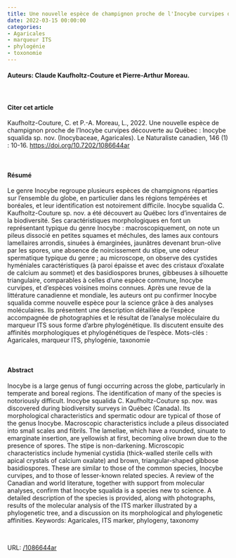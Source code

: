 ```yaml
---
title: Une nouvelle espèce de champignon proche de l'Inocybe curvipes découverte au Québec; Inocybe squalida sp. nov. (Inocybaceae, Agarigales)
date: 2022-03-15 00:00:00
categories: 
- Agaricales
- marqueur ITS
- phylogénie
- toxonomie
---
```



#### Auteurs: Claude Kaufholtz-Couture et Pierre-Arthur Moreau.
<p>&nbsp; </p>


#### Citer cet article
Kaufholtz-Couture, C. et P.-A. Moreau, L., 2022. Une nouvelle espèce de champignon
proche de l’Inocybe curvipes découverte au Québec : Inocybe squalida sp. nov. (Inocybaceae,
Agaricales). Le Naturaliste canadien, 146 (1) : 10-16. https://doi.org/10.7202/1086644ar
<p>&nbsp; </p>


#### Résumé
Le genre Inocybe regroupe plusieurs espèces de champignons réparties sur l’ensemble du globe, en particulier dans les
régions tempérées et boréales, et leur identification est notoirement difficile. Inocybe squalida C. Kaufholtz-Couture
sp. nov. a été découvert au Québec lors d’inventaires de la biodiversité. Ses caractéristiques morphologiques en font un
représentant typique du genre Inocybe : macroscopiquement, on note un pileus dissocié en petites squames et méchules,
des lames aux contours lamellaires arrondis, sinuées à émarginées, jaunâtres devenant brun-olive par les spores, une
absence de noircissement du stipe, une odeur spermatique typique du genre ; au microscope, on observe des cystides
hyméniales caractéristiques (à paroi épaisse et avec des cristaux d’oxalate de calcium au sommet) et des basidiospores
brunes, gibbeuses à silhouette triangulaire, comparables à celles d’une espèce commune, Inocybe curvipes, et d’espèces
voisines moins connues. Après une revue de la littérature canadienne et mondiale, les auteurs ont pu confirmer Inocybe
squalida comme nouvelle espèce pour la science grâce à des analyses moléculaires. Ils présentent une description
détaillée de l’espèce accompagnée de photographies et le résultat de l’analyse moléculaire du marqueur ITS sous forme
d’arbre phylogénétique. Ils discutent ensuite des affinités morphologiques et phylogénétiques de l’espèce.
Mots-clés : Agaricales, marqueur ITS, phylogénie, taxonomie
<p>&nbsp; </p>


#### Abstract
Inocybe is a large genus of fungi occurring across the globe, particularly in temperate and boreal regions. The identification
of many of the species is notoriously difficult. Inocybe squalida C. Kaufholtz-Couture sp. nov. was discovered during
biodiversity surveys in Québec (Canada). Its morphological characteristics and spermatic odour are typical of those of
the genus Inocybe. Macroscopic characteristics include a pileus dissociated into small scales and fibrils. The lamellae,
which have a rounded, sinuate to emarginate insertion, are yellowish at first, becoming olive brown due to the presence
of spores. The stipe is non-darkening. Microscopic characteristics include hymenial cystidia (thick-walled sterile cells
with apical crystals of calcium oxalate) and brown, triangular-shaped gibbose basidiospores. These are similar to those
of the common species, Inocybe curvipes, and to those of lesser-known related species. A review of the Canadian and
world literature, together with support from molecular analyses, confirm that Inocybe squalida is a species new to science.
A detailed description of the species is provided, along with photographs, results of the molecular analysis of the ITS
marker illustrated by a phylogenetic tree, and a discussion on its morphological and phylogenetic affinities.
Keywords: Agaricales, ITS marker, phylogeny, taxonomy
<p>&nbsp; </p>


URL: <a href="https://id.erudit.org/iderudit">/1086644ar</a>
<p>&nbsp; </p>



